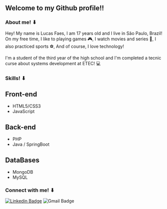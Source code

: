 ## Welcome to my Github profile!!

###  About me! ⬇

<p>Hey! My name is Lucas Faes, I am 17 years old and I live in São Paulo, Brazil! On my free time, I like to playing games 🎮, I watch movies and series 🍕, I also practiced sports ⚽, And of course, I love technology! <p>
I'm a student of the third year of the high school and I'm completed a tecnic curse about systems development at ETEC! 💻

### Skills! ⬇
## Front-end
+ HTML5/CSS3 
+ JavaScript 
## Back-end
+ PHP
+ Java / SpringBoot
## DataBases
+ MongoDB
+ MySQL

### Connect with me! ⬇

[![Linkedin Badge](https://img.shields.io/badge/-LucasFaes-0a66c2?style=flat-square&logo=Linkedin&logoColor=white&link=https://www.linkedin.com/in/lucasfaes/)](https://www.linkedin.com/in/lucasfaes/) 
![Gmail Badge](https://img.shields.io/badge/-lucasfaes2010@gmail.com-d7413b?style=flat-square&logo=Gmail&logoColor=white&link=mailto:lucasfaes2010@gmail.com)
